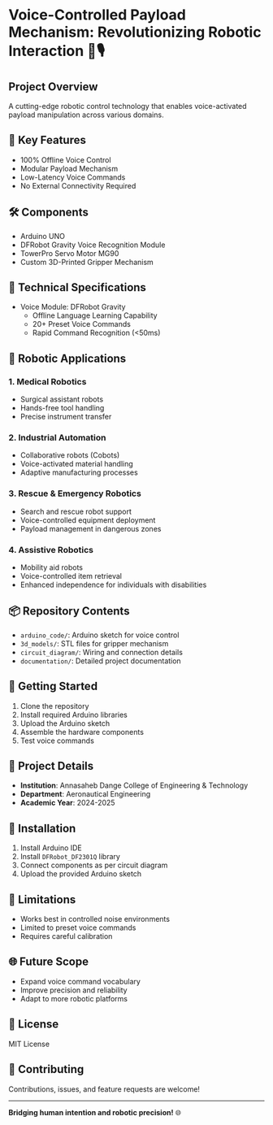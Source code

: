 # Voice-Controlled Payload Mechanism: Revolutionizing Robotic Interaction 🤖🎙️

## Project Overview
A cutting-edge robotic control technology that enables voice-activated payload manipulation across various domains.

## 🌟 Key Features
- 100% Offline Voice Control
- Modular Payload Mechanism
- Low-Latency Voice Commands
- No External Connectivity Required

## 🛠️ Components
- Arduino UNO
- DFRobot Gravity Voice Recognition Module
- TowerPro Servo Motor MG90
- Custom 3D-Printed Gripper Mechanism

## 🔬 Technical Specifications
- Voice Module: DFRobot Gravity
  - Offline Language Learning Capability
  - 20+ Preset Voice Commands
  - Rapid Command Recognition (<50ms)

## 🤖 Robotic Applications

### 1. Medical Robotics
- Surgical assistant robots
- Hands-free tool handling
- Precise instrument transfer

### 2. Industrial Automation
- Collaborative robots (Cobots)
- Voice-activated material handling
- Adaptive manufacturing processes

### 3. Rescue & Emergency Robotics
- Search and rescue robot support
- Voice-controlled equipment deployment
- Payload management in dangerous zones

### 4. Assistive Robotics
- Mobility aid robots
- Voice-controlled item retrieval
- Enhanced independence for individuals with disabilities

## 📦 Repository Contents
- `arduino_code/`: Arduino sketch for voice control
- `3d_models/`: STL files for gripper mechanism
- `circuit_diagram/`: Wiring and connection details
- `documentation/`: Detailed project documentation

## 🚀 Getting Started
1. Clone the repository
2. Install required Arduino libraries
3. Upload the Arduino sketch
4. Assemble the hardware components
5. Test voice commands

## 📝 Project Details
- **Institution**: Annasaheb Dange College of Engineering & Technology
- **Department**: Aeronautical Engineering
- **Academic Year**: 2024-2025

## 🔧 Installation
1. Install Arduino IDE
2. Install `DFRobot_DF2301Q` library
3. Connect components as per circuit diagram
4. Upload the provided Arduino sketch

## 📌 Limitations
- Works best in controlled noise environments
- Limited to preset voice commands
- Requires careful calibration

## 🌐 Future Scope
- Expand voice command vocabulary
- Improve precision and reliability
- Adapt to more robotic platforms

## 📄 License
MIT License

## 🤝 Contributing
Contributions, issues, and feature requests are welcome!

---

**Bridging human intention and robotic precision!** 🌐
